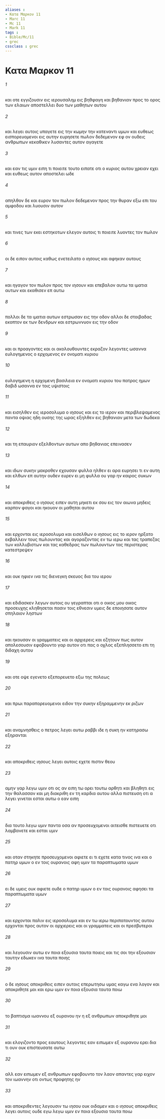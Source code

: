 ```yaml
---
aliases : 
- Κατα Μαρκον 11
- Marc 11
- Mc 11
- Mark 11
tags : 
- Bible/Mc/11
- grec
cssclass : grec
---
```


# Κατα Μαρκον 11

###### 1
και οτε εγγιζουσιν εις ιερουσαλημ εις βηθφαγη και βηθανιαν προς το ορος των ελαιων αποστελλει δυο των μαθητων αυτου
###### 2
και λεγει αυτοις υπαγετε εις την κωμην την κατεναντι υμων και ευθεως εισπορευομενοι εις αυτην ευρησετε πωλον δεδεμενον εφ ον ουδεις ανθρωπων κεκαθικεν λυσαντες αυτον αγαγετε
###### 3
και εαν τις υμιν ειπη τι ποιειτε τουτο ειπατε οτι ο κυριος αυτου χρειαν εχει και ευθεως αυτον αποστελει ωδε
###### 4
απηλθον δε και ευρον τον πωλον δεδεμενον προς την θυραν εξω επι του αμφοδου και λυουσιν αυτον
###### 5
και τινες των εκει εστηκοτων ελεγον αυτοις τι ποιειτε λυοντες τον πωλον
###### 6
οι δε ειπον αυτοις καθως ενετειλατο ο ιησους και αφηκαν αυτους
###### 7
και ηγαγον τον πωλον προς τον ιησουν και επεβαλον αυτω τα ιματια αυτων και εκαθισεν επ αυτω
###### 8
πολλοι δε τα ιματια αυτων εστρωσαν εις την οδον αλλοι δε στοιβαδας εκοπτον εκ των δενδρων και εστρωννυον εις την οδον
###### 9
και οι προαγοντες και οι ακολουθουντες εκραζον λεγοντες ωσαννα ευλογημενος ο ερχομενος εν ονοματι κυριου
###### 10
ευλογημενη η ερχομενη βασιλεια εν ονοματι κυριου του πατρος ημων δαβιδ ωσαννα εν τοις υψιστοις
###### 11
και εισηλθεν εις ιεροσολυμα ο ιησους και εις το ιερον και περιβλεψαμενος παντα οψιας ηδη ουσης της ωρας εξηλθεν εις βηθανιαν μετα των δωδεκα
###### 12
και τη επαυριον εξελθοντων αυτων απο βηθανιας επεινασεν
###### 13
και ιδων συκην μακροθεν εχουσαν φυλλα ηλθεν ει αρα ευρησει τι εν αυτη και ελθων επ αυτην ουδεν ευρεν ει μη φυλλα ου γαρ ην καιρος συκων
###### 14
και αποκριθεις ο ιησους ειπεν αυτη μηκετι εκ σου εις τον αιωνα μηδεις καρπον φαγοι και ηκουον οι μαθηται αυτου
###### 15
και ερχονται εις ιεροσολυμα και εισελθων ο ιησους εις το ιερον ηρξατο εκβαλλειν τους πωλουντας και αγοραζοντας εν τω ιερω και τας τραπεζας των κολλυβιστων και τας καθεδρας των πωλουντων τας περιστερας κατεστρεψεν
###### 16
και ουκ ηφιεν ινα τις διενεγκη σκευος δια του ιερου
###### 17
και εδιδασκεν λεγων αυτοις ου γεγραπται οτι ο οικος μου οικος προσευχης κληθησεται πασιν τοις εθνεσιν υμεις δε εποιησατε αυτον σπηλαιον ληστων
###### 18
και ηκουσαν οι γραμματεις και οι αρχιερεις και εζητουν πως αυτον απολεσουσιν εφοβουντο γαρ αυτον οτι πας ο οχλος εξεπλησσετο επι τη διδαχη αυτου
###### 19
και οτε οψε εγενετο εξεπορευετο εξω της πολεως
###### 20
και πρωι παραπορευομενοι ειδον την συκην εξηραμμενην εκ ριζων
###### 21
και αναμνησθεις ο πετρος λεγει αυτω ραββι ιδε η συκη ην κατηρασω εξηρανται
###### 22
και αποκριθεις ιησους λεγει αυτοις εχετε πιστιν θεου
###### 23
αμην γαρ λεγω υμιν οτι ος αν ειπη τω ορει τουτω αρθητι και βληθητι εις την θαλασσαν και μη διακριθη εν τη καρδια αυτου αλλα πιστευση οτι α λεγει γινεται εσται αυτω ο εαν ειπη
###### 24
δια τουτο λεγω υμιν παντα οσα αν προσευχομενοι αιτεισθε πιστευετε οτι λαμβανετε και εσται υμιν
###### 25
και οταν στηκητε προσευχομενοι αφιετε ει τι εχετε κατα τινος ινα και ο πατηρ υμων ο εν τοις ουρανοις αφη υμιν τα παραπτωματα υμων
###### 26
ει δε υμεις ουκ αφιετε ουδε ο πατηρ υμων ο εν τοις ουρανοις αφησει τα παραπτωματα υμων
###### 27
και ερχονται παλιν εις ιεροσολυμα και εν τω ιερω περιπατουντος αυτου ερχονται προς αυτον οι αρχιερεις και οι γραμματεις και οι πρεσβυτεροι
###### 28
και λεγουσιν αυτω εν ποια εξουσια ταυτα ποιεις και τις σοι την εξουσιαν ταυτην εδωκεν ινα ταυτα ποιης
###### 29
ο δε ιησους αποκριθεις ειπεν αυτοις επερωτησω υμας καγω ενα λογον και αποκριθητε μοι και ερω υμιν εν ποια εξουσια ταυτα ποιω
###### 30
το βαπτισμα ιωαννου εξ ουρανου ην η εξ ανθρωπων αποκριθητε μοι
###### 31
και ελογιζοντο προς εαυτους λεγοντες εαν ειπωμεν εξ ουρανου ερει δια τι ουν ουκ επιστευσατε αυτω
###### 32
αλλ εαν ειπωμεν εξ ανθρωπων εφοβουντο τον λαον απαντες γαρ ειχον τον ιωαννην οτι οντως προφητης ην
###### 33
και αποκριθεντες λεγουσιν τω ιησου ουκ οιδαμεν και ο ιησους αποκριθεις λεγει αυτοις ουδε εγω λεγω υμιν εν ποια εξουσια ταυτα ποιω

